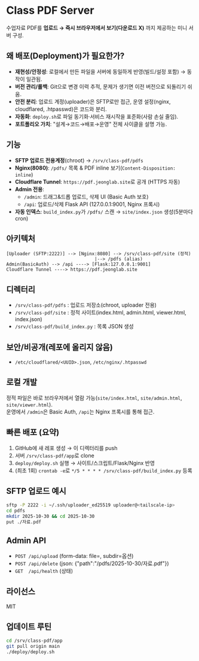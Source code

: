 # Class PDF Server

수업자료 PDF를 **업로드 → 즉시 브라우저에서 보기(다운로드 X)** 까지 제공하는 미니 서버 구성.

## 왜 배포(Deployment)가 필요한가?
- **재현성/안정성**: 로컬에서 만든 파일을 서버에 동일하게 반영(빌드/설정 포함) → 동작이 일관됨.
- **버전 관리/롤백**: Git으로 변경 이력 추적, 문제가 생기면 이전 버전으로 되돌리기 쉬움.
- **안전 분리**: 업로드 계정(uploader)은 SFTP로만 접근, 운영 설정(nginx, cloudflared, .htpasswd)은 코드와 분리.
- **자동화**: `deploy.sh`로 파일 동기화·서비스 재시작을 표준화(사람 손실 줄임).
- **포트폴리오 가치**: "설계→코드→배포→운영" 전체 사이클을 설명 가능.

## 기능
- **SFTP 업로드 전용계정**(chroot) → `/srv/class-pdf/pdfs`
- **Nginx(8080)**: `/pdfs/` 목록 & PDF inline 보기(`Content-Disposition: inline`)
- **Cloudflare Tunnel**: `https://pdf.jeonglab.site`로 공개 (HTTPS 자동)
- **Admin 전용**:
  - `/admin`: 드래그&드롭 업로드, 삭제 UI (Basic Auth 보호)
  - `/api`: 업로드/삭제 Flask API (127.0.0.1:9001, Nginx 프록시)
- **자동 인덱스**: `build_index.py`가 `/pdfs/` 스캔 → `site/index.json` 생성(5분마다 cron)

## 아키텍처
```
[Uploader (SFTP:2222)] --> [Nginx:8080] --> /srv/class-pdf/site (정적)
                                 |--> /pdfs (alias)
Admin(BasicAuth) --> /api ----> [Flask:127.0.0.1:9001]
Cloudflare Tunnel ----> https://pdf.jeonglab.site
```

## 디렉터리
- `/srv/class-pdf/pdfs` : 업로드 저장소(chroot, uploader 전용)
- `/srv/class-pdf/site` : 정적 사이트(index.html, admin.html, viewer.html, index.json)
- `/srv/class-pdf/build_index.py` : 목록 JSON 생성

## 보안/비공개(레포에 올리지 않음)
- `/etc/cloudflared/<UUID>.json`, `/etc/nginx/.htpasswd`

## 로컬 개발
정적 파일은 바로 브라우저에서 열람 가능(`site/index.html`, `site/admin.html`, `site/viewer.html`).  
운영에서 `/admin`은 Basic Auth, `/api`는 Nginx 프록시를 통해 접근.

## 빠른 배포 (요약)
1) GitHub에 새 레포 생성 → 이 디렉터리를 push
2) 서버 `/srv/class-pdf/app`로 clone
3) `deploy/deploy.sh` 실행 → 사이트/스크립트/Flask/Nginx 반영
4) (최초 1회) `crontab -e`로 `*/5 * * * * /srv/class-pdf/build_index.py` 등록

## SFTP 업로드 예시
```bash
sftp -P 2222 -i ~/.ssh/uploader_ed25519 uploader@<tailscale-ip>
cd pdfs
mkdir 2025-10-30 && cd 2025-10-30
put ./자료.pdf
```

## Admin API
- `POST /api/upload` (form-data: file=<pdf>, subdir=옵션)
- `POST /api/delete` (json: {"path":"/pdfs/2025-10-30/자료.pdf"})
- `GET  /api/health` (상태)

## 라이선스
MIT

## 업데이트 루틴
````bash
cd /srv/class-pdf/app
git pull origin main
./deploy/deploy.sh
````
